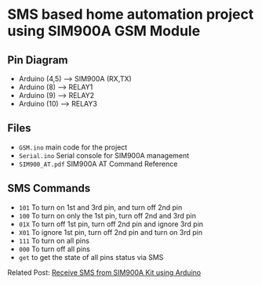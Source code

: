 # SMS based home automation project using SIM900A GSM Module

## Pin Diagram

* Arduino (4,5) --> SIM900A (RX,TX)
* Arduino (8) --> RELAY1
* Arduino (9) --> RELAY2
* Arduino (10) --> RELAY3

## Files

* `GSM.ino` main code for the project
* `Serial.ino` Serial console for SIM900A management
* `SIM900_AT.pdf` SIM900A AT Command Reference

## SMS Commands

* `101` To turn on 1st and 3rd pin, and turn off 2nd pin
* `100` To turn on only the 1st pin, turn off 2nd and 3rd pin
* `01X` To turn off 1st pin, turn off 2nd pin and ignore 3rd pin
* `X01` To ignore 1st pin, turn off 2nd pin and turn on 3rd pin
* `111` To turn on all pins
* `000` To turn off all pins
* `get` to get the state of all pins status via SMS

Related Post: [Receive SMS from SIM900A Kit using Arduino](https://blog.mdminhazulhaque.io/receive-sms-from-sim900a-kit-using-arduino)
